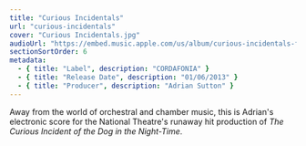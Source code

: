 ```yaml
---
title: "Curious Incidentals"
url: "curious-incidentals"
cover: "Curious Incidentals.jpg"
audioUrl: "https://embed.music.apple.com/us/album/curious-incidentals-from-the-national-theatre/1530289314"
sectionSortOrder: 6
metadata:
  - { title: "Label", description: "CORDAFONIA" }
  - { title: "Release Date", description: "01/06/2013" }
  - { title: "Producer", description: "Adrian Sutton" }
---
```


Away from the world of orchestral and chamber music, this is Adrian's electronic score for the National Theatre's runaway hit production of <i>The Curious Incident of the Dog in the Night-Time</i>.